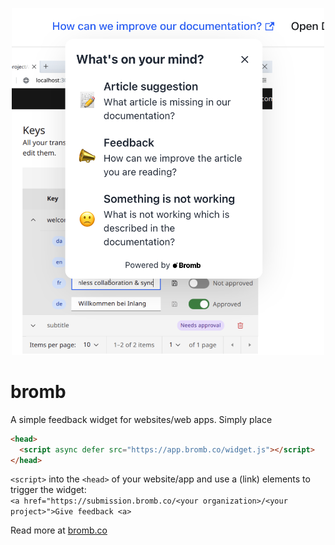 <p align="center">
    <img width="500rem" src="https://raw.githubusercontent.com/samuelstroschein/bromb/main/assets/widget-open.png" />
</p>

# bromb

A simple feedback widget for websites/web apps. Simply place

```html
<head>
  <script async defer src="https://app.bromb.co/widget.js"></script>
</head>
```

`<script>` into the `<head>` of your website/app and use a (link) elements to trigger the widget:  
`<a href="https://submission.bromb.co/<your organization>/<your project>">Give feedback <a>`

Read more at [bromb.co](https://bromb.co)
